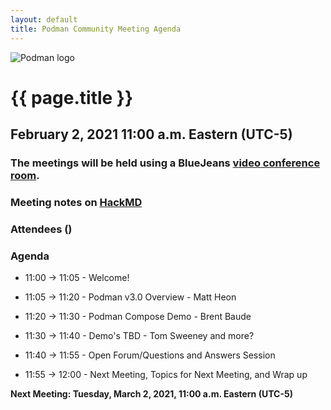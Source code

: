 ```yaml
---
layout: default
title: Podman Community Meeting Agenda
---
```


![Podman logo](/img/podman.svg)

# {{ page.title }}
## February 2, 2021 11:00 a.m. Eastern (UTC-5)

### The meetings will be held using a BlueJeans [video conference room](https://bluejeans.com/796412039).

### Meeting notes on [HackMD](https://hackmd.io/fc1zraYdS0-klJ2KJcfC7w)

### Attendees ()

### Agenda

* 11:00 -> 11:05 - Welcome! 

* 11:05 -> 11:20 - Podman v3.0 Overview - Matt Heon
 
* 11:20 -> 11:30 - Podman Compose Demo - Brent Baude

* 11:30 -> 11:40 - Demo's TBD - Tom Sweeney and more?
 
* 11:40 -> 11:55 - Open Forum/Questions and Answers Session

* 11:55 -> 12:00 - Next Meeting, Topics for Next Meeting, and Wrap up

 **Next Meeting: Tuesday, March 2, 2021, 11:00 a.m. Eastern (UTC-5)**
